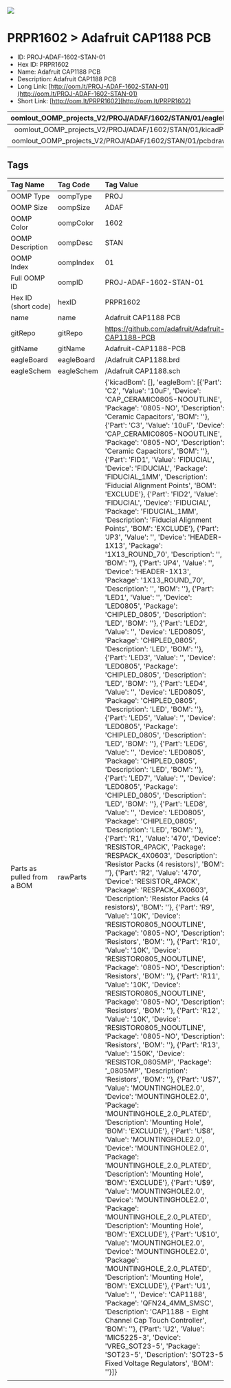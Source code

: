 


  
![][im]
# PRPR1602 > Adafruit CAP1188 PCB

- ID: PROJ-ADAF-1602-STAN-01
- Hex ID: PRPR1602
- Name: Adafruit CAP1188 PCB
- Description: Adafruit CAP1188 PCB
- Long Link: [http://oom.lt/PROJ-ADAF-1602-STAN-01](http://oom.lt/PROJ-ADAF-1602-STAN-01)
- Short Link: [http://oom.lt/PRPR1602](http://oom.lt/PRPR1602)
  

|oomlout_OOMP_projects_V2/PROJ/ADAF/1602/STAN/01/eagleImage.png|oomlout_OOMP_projects_V2/PROJ/ADAF/1602/STAN/01/eagleSchemImage.png|oomlout_OOMP_projects_V2/PROJ/ADAF/1602/STAN/01/kicadPcb3dFront.png|oomlout_OOMP_projects_V2/PROJ/ADAF/1602/STAN/01/kicadPcb3dBack.png|
| :---: | :---: | :---: | :---: |
|oomlout_OOMP_projects_V2/PROJ/ADAF/1602/STAN/01/kicadPcb3d.png|oomlout_OOMP_projects_V2/PROJ/ADAF/1602/STAN/01/bomBack.png|oomlout_OOMP_projects_V2/PROJ/ADAF/1602/STAN/01/bomFront.png|oomlout_OOMP_projects_V2/PROJ/ADAF/1602/STAN/01/pcbdraw.svg|
|oomlout_OOMP_projects_V2/PROJ/ADAF/1602/STAN/01/pcbdrawBack.svg||||

## Tags
  

|Tag Name|Tag Code|Tag Value|
| :--- | :--- | :--- |
|OOMP Type|oompType|PROJ|
|OOMP Size|oompSize|ADAF|
|OOMP Color|oompColor|1602|
|OOMP Description|oompDesc|STAN|
|OOMP Index|oompIndex|01|
|Full OOMP ID|oompID|PROJ-ADAF-1602-STAN-01|
|Hex ID (short code)|hexID|PRPR1602|
|name|name|Adafruit CAP1188 PCB|
|gitRepo|gitRepo|https://github.com/adafruit/Adafruit-CAP1188-PCB|
|gitName|gitName|Adafruit-CAP1188-PCB|
|eagleBoard|eagleBoard|/Adafruit CAP1188.brd|
|eagleSchem|eagleSchem|/Adafruit CAP1188.sch|
|Parts as pulled from a BOM|rawParts|{'kicadBom': [], 'eagleBom': [{'Part': 'C2', 'Value': '10uF', 'Device': 'CAP_CERAMIC0805-NOOUTLINE', 'Package': '0805-NO', 'Description': 'Ceramic Capacitors', 'BOM': ''}, {'Part': 'C3', 'Value': '10uF', 'Device': 'CAP_CERAMIC0805-NOOUTLINE', 'Package': '0805-NO', 'Description': 'Ceramic Capacitors', 'BOM': ''}, {'Part': 'FID1', 'Value': 'FIDUCIAL', 'Device': 'FIDUCIAL', 'Package': 'FIDUCIAL_1MM', 'Description': 'Fiducial Alignment Points', 'BOM': 'EXCLUDE'}, {'Part': 'FID2', 'Value': 'FIDUCIAL', 'Device': 'FIDUCIAL', 'Package': 'FIDUCIAL_1MM', 'Description': 'Fiducial Alignment Points', 'BOM': 'EXCLUDE'}, {'Part': 'JP3', 'Value': '', 'Device': 'HEADER-1X13', 'Package': '1X13_ROUND_70', 'Description': '', 'BOM': ''}, {'Part': 'JP4', 'Value': '', 'Device': 'HEADER-1X13', 'Package': '1X13_ROUND_70', 'Description': '', 'BOM': ''}, {'Part': 'LED1', 'Value': '', 'Device': 'LED0805', 'Package': 'CHIPLED_0805', 'Description': 'LED', 'BOM': ''}, {'Part': 'LED2', 'Value': '', 'Device': 'LED0805', 'Package': 'CHIPLED_0805', 'Description': 'LED', 'BOM': ''}, {'Part': 'LED3', 'Value': '', 'Device': 'LED0805', 'Package': 'CHIPLED_0805', 'Description': 'LED', 'BOM': ''}, {'Part': 'LED4', 'Value': '', 'Device': 'LED0805', 'Package': 'CHIPLED_0805', 'Description': 'LED', 'BOM': ''}, {'Part': 'LED5', 'Value': '', 'Device': 'LED0805', 'Package': 'CHIPLED_0805', 'Description': 'LED', 'BOM': ''}, {'Part': 'LED6', 'Value': '', 'Device': 'LED0805', 'Package': 'CHIPLED_0805', 'Description': 'LED', 'BOM': ''}, {'Part': 'LED7', 'Value': '', 'Device': 'LED0805', 'Package': 'CHIPLED_0805', 'Description': 'LED', 'BOM': ''}, {'Part': 'LED8', 'Value': '', 'Device': 'LED0805', 'Package': 'CHIPLED_0805', 'Description': 'LED', 'BOM': ''}, {'Part': 'R1', 'Value': '470', 'Device': 'RESISTOR_4PACK', 'Package': 'RESPACK_4X0603', 'Description': 'Resistor Packs (4 resistors)', 'BOM': ''}, {'Part': 'R2', 'Value': '470', 'Device': 'RESISTOR_4PACK', 'Package': 'RESPACK_4X0603', 'Description': 'Resistor Packs (4 resistors)', 'BOM': ''}, {'Part': 'R9', 'Value': '10K', 'Device': 'RESISTOR0805_NOOUTLINE', 'Package': '0805-NO', 'Description': 'Resistors', 'BOM': ''}, {'Part': 'R10', 'Value': '10K', 'Device': 'RESISTOR0805_NOOUTLINE', 'Package': '0805-NO', 'Description': 'Resistors', 'BOM': ''}, {'Part': 'R11', 'Value': '10K', 'Device': 'RESISTOR0805_NOOUTLINE', 'Package': '0805-NO', 'Description': 'Resistors', 'BOM': ''}, {'Part': 'R12', 'Value': '10K', 'Device': 'RESISTOR0805_NOOUTLINE', 'Package': '0805-NO', 'Description': 'Resistors', 'BOM': ''}, {'Part': 'R13', 'Value': '150K', 'Device': 'RESISTOR_0805MP', 'Package': '_0805MP', 'Description': 'Resistors', 'BOM': ''}, {'Part': 'U$7', 'Value': 'MOUNTINGHOLE2.0', 'Device': 'MOUNTINGHOLE2.0', 'Package': 'MOUNTINGHOLE_2.0_PLATED', 'Description': 'Mounting Hole', 'BOM': 'EXCLUDE'}, {'Part': 'U$8', 'Value': 'MOUNTINGHOLE2.0', 'Device': 'MOUNTINGHOLE2.0', 'Package': 'MOUNTINGHOLE_2.0_PLATED', 'Description': 'Mounting Hole', 'BOM': 'EXCLUDE'}, {'Part': 'U$9', 'Value': 'MOUNTINGHOLE2.0', 'Device': 'MOUNTINGHOLE2.0', 'Package': 'MOUNTINGHOLE_2.0_PLATED', 'Description': 'Mounting Hole', 'BOM': 'EXCLUDE'}, {'Part': 'U$10', 'Value': 'MOUNTINGHOLE2.0', 'Device': 'MOUNTINGHOLE2.0', 'Package': 'MOUNTINGHOLE_2.0_PLATED', 'Description': 'Mounting Hole', 'BOM': 'EXCLUDE'}, {'Part': 'U1', 'Value': '', 'Device': 'CAP1188', 'Package': 'QFN24_4MM_SMSC', 'Description': 'CAP1188 - Eight Channel Cap Touch Controller', 'BOM': ''}, {'Part': 'U2', 'Value': 'MIC5225-3', 'Device': 'VREG_SOT23-5', 'Package': 'SOT23-5', 'Description': 'SOT23-5 Fixed Voltage Regulators', 'BOM': ''}]}|
||||



[im]: PROJ/ADAF/1602/STAN/01/kicadPcb3d_450.png
